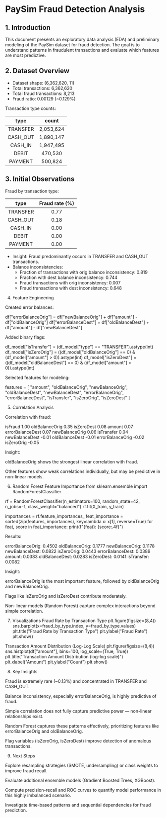 # PaySim Fraud Detection Analysis

## 1. Introduction

This document presents an exploratory data analysis (EDA) and preliminary modeling of the PaySim dataset for fraud detection. The goal is to understand patterns in fraudulent transactions and evaluate which features are most predictive.

## 2. Dataset Overview

* Dataset shape: (6,362,620, 11)
* Total transactions: 6,362,620
* Total fraud transactions: 8,213
* Fraud ratio: 0.00129 (~0.129%)

Transaction type counts:

| type | count |
| :---:   | :---: |
| TRANSFER | 2,053,624 |
| CASH_OUT | 1,890,147 |
| CASH_IN | 1,947,495 |
| DEBIT | 470,530 |
| PAYMENT | 500,824 |

## 3. Initial Observations

Fraud by transaction type:

| type | Fraud rate (%) |
| :---:   | :---: |
| TRANSFER | 0.77 |
| CASH_OUT | 0.18 |
| CASH_IN | 0.00 |
| DEBIT | 0.00 |
| PAYMENT | 0.00 |

* Insight: Fraud predominantly occurs in TRANSFER and CASH_OUT transactions.
* Balance inconsistencies:
    * Fraction of transactions with orig balance inconsistency: 0.819
    * Fraction with dest balance inconsistency: 0.744
    * Fraud transactions with orig inconsistency: 0.007
    * Fraud transactions with dest inconsistency: 0.648

4. Feature Engineering

Created error balances:

df["errorBalanceOrig"] = df["newBalanceOrig"] + df["amount"] - df["oldBalanceOrig"]
df["errorBalanceDest"] = df["oldBalanceDest"] + df["amount"] - df["newBalanceDest"]


Added binary flags:

df_model["isTransfer"] = (df_model["type"] == "TRANSFER").astype(int)
df_model["isZeroOrig"] = ((df_model["oldBalanceOrig"] == 0) & (df_model["amount"] > 0)).astype(int)
df_model["isZeroDest"] = ((df_model["oldBalanceDest"] == 0) & (df_model["amount"] > 0)).astype(int)


Selected features for modeling:

features = [
    "amount",
    "oldBalanceOrig", "newBalanceOrig",
    "oldBalanceDest", "newBalanceDest",
    "errorBalanceOrig", "errorBalanceDest",
    "isTransfer", "isZeroOrig", "isZeroDest"
]

5. Correlation Analysis

Correlation with fraud:

isFraud             1.00
oldBalanceOrig      0.35
isZeroDest          0.08
amount              0.07
errorBalanceDest    0.07
newBalanceOrig      0.06
isTransfer          0.04
newBalanceDest     -0.01
oldBalanceDest     -0.01
errorBalanceOrig   -0.02
isZeroOrig         -0.05


Insight:

oldBalanceOrig shows the strongest linear correlation with fraud.

Other features show weak correlations individually, but may be predictive in non-linear models.

6. Random Forest Feature Importance
from sklearn.ensemble import RandomForestClassifier

rf = RandomForestClassifier(n_estimators=100, random_state=42, n_jobs=-1, class_weight="balanced")
rf.fit(X_train, y_train)

importances = rf.feature_importances_
feat_importance = sorted(zip(features, importances), key=lambda x: x[1], reverse=True)
for feat, score in feat_importance:
    print(f"{feat}: {score:.4f}")


Results:

errorBalanceOrig: 0.4502
oldBalanceOrig: 0.1777
newBalanceOrig: 0.1178
newBalanceDest: 0.0822
isZeroOrig: 0.0443
errorBalanceDest: 0.0389
amount: 0.0383
oldBalanceDest: 0.0283
isZeroDest: 0.0141
isTransfer: 0.0082


Insight:

errorBalanceOrig is the most important feature, followed by oldBalanceOrig and newBalanceOrig.

Flags like isZeroOrig and isZeroDest contribute moderately.

Non-linear models (Random Forest) capture complex interactions beyond simple correlation.

7. Visualizations
Fraud Rate by Transaction Type
plt.figure(figsize=(8,4))
sns.barplot(x=fraud_by_type.index, y=fraud_by_type.values)
plt.title("Fraud Rate by Transaction Type")
plt.ylabel("Fraud Rate")
plt.show()


Transaction Amount Distribution (Log-Log Scale)
plt.figure(figsize=(8,4))
sns.histplot(df["amount"], bins=100, log_scale=(True, True))
plt.title("Transaction Amount Distribution (log-log scale)")
plt.xlabel("Amount")
plt.ylabel("Count")
plt.show()


8. Key Insights

Fraud is extremely rare (~0.13%) and concentrated in TRANSFER and CASH_OUT.

Balance inconsistency, especially errorBalanceOrig, is highly predictive of fraud.

Simple correlation does not fully capture predictive power — non-linear relationships exist.

Random Forest captures these patterns effectively, prioritizing features like errorBalanceOrig and oldBalanceOrig.

Flag variables (isZeroOrig, isZeroDest) improve detection of anomalous transactions.

9. Next Steps

Explore resampling strategies (SMOTE, undersampling) or class weights to improve fraud recall.

Evaluate additional ensemble models (Gradient Boosted Trees, XGBoost).

Compute precision-recall and ROC curves to quantify model performance in this highly imbalanced scenario.

Investigate time-based patterns and sequential dependencies for fraud prediction.
